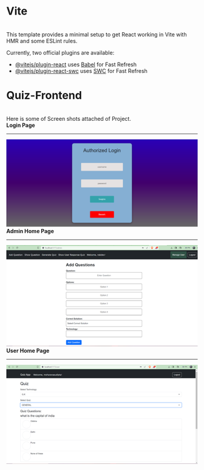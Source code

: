 # Vite
<br>
This template provides a minimal setup to get React working in Vite with HMR and some ESLint rules.

Currently, two official plugins are available:
<br>

- [@vitejs/plugin-react](https://github.com/vitejs/vite-plugin-react/blob/main/packages/plugin-react/README.md) uses [Babel](https://babeljs.io/) for Fast Refresh<br>
- [@vitejs/plugin-react-swc](https://github.com/vitejs/vite-plugin-react-swc) uses [SWC](https://swc.rs/) for Fast Refresh<br>
#   Quiz-Frontend
<br>
Here is some of Screen shots attached of Project.<br>
<b>Login Page</b><br><hr>

 <img src="public/login.png" alt="Login">
<br>
<b>Admin Home Page</b><br><hr>
 <img src="image.png" alt="Admin">

 <br>
<b>User Home Page</b><br><hr>
 <img src="public/image.png" alt="User">

 
